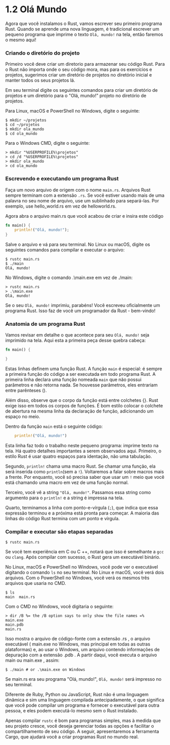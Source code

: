 # 1.2 Olá Mundo

Agora que você instalamos o Rust, vamos escrever seu primeiro programa Rust. Quando se aprende uma nova linguagem, é tradicional escrever um pequeno programa que imprime o texto `Olá, mundo!` na tela, então faremos o mesmo aqui!

### Criando o diretório do projeto
Primeiro você deve criar um diretorio para armazenar seu código Rust. Para o Rust não importa onde o seu código mora, mas para os exercícios e projetos, sugerimos criar um diretório de projetos no diretório inicial e manter todos os seus projetos lá.

Em seu terminal digite os seguintes comandos para criar um diretório de projetos e um diretório para o "Olá, mundo!" projeto no diretório de projetos.

Para Linux, macOS e PowerShell no Windows, digite o seguinte:

```
$ mkdir ~/projetos
$ cd ~/projetos
$ mkdir ola_mundo
$ cd ola_mundo
```
Para o Windows CMD, digite o seguinte:

```
> mkdir "%USERPROFILE%\projetos"
> cd /d "%USERPROFILE%\projetos"
> mkdir ola_mundo
> cd ola_mundo
```

### Escrevendo e executando um programa Rust
Faça um novo arquivo de origem com o nome `main.rs`. Arquivos Rust sempre terminam com a extensão `.rs`. Se você estiver usando mais de uma palavra no seu nome de arquivo, use um sublinhado para separá-las. Por exemplo, use hello_world.rs em vez de helloworld.rs.

Agora abra o arquivo main.rs que você acabou de criar e insira este código
```rust
fn main() {
    println!("Olá, mundo!");
}
```

Salve o arquivo e vá para seu terminal. No Linux ou macOS, digite os seguintes comandos para compilar e executar o arquivo:

```
$ rustc main.rs
$ ./main
Olá, mundo!
```

No Windows, digite o comando .\main.exe em vez de ./main:

```
> rustc main.rs
> .\main.exe
Olá, mundo!
```

Se o seu `Olá, mundo!` imprimiu, parabéns! Você escreveu oficialmente um programa Rust. Isso faz de você um programador da Rust - bem-vindo!

### Anatomia de um programa Rust
Vamos revisar em detalhe o que acontece para seu `Olá, mundo!` seja imprimido na tela. Aqui esta a primeira peça desse quebra cabeça:

```rust
fn main() {

}
```

Estas linhas definem uma função Rust. A função `main` é especial: é sempre a primeira função do código a ser executada em todo programa Rust. A primeira linha declara uma função nomeada `main` que não possui parâmetros e não retorna nada. Se houvesse parâmetros, eles entrariam entre parênteses ().

Além disso, observe que o corpo da função está entre colchetes {}. Rust exige isso em todos os corpos de funções. É bom estilo colocar o colchete de abertura na mesma linha da declaração de função, adicionando um espaço no meio.

Dentro da função `main` está o seguinte código:

```rust
    println!("Olá, mundo!")
```

Esta linha faz todo o trabalho neste pequeno programa: imprime texto na tela. Há quatro detalhes importantes a serem observados aqui. Primeiro, o estilo Rust é usar quatro espaços para identação, não uma tabulação.

Segundo, `println!` chama uma macro Rust. Se chamar uma função, ela será inserida como `println`(sem a `!`). Voltaremos a falar sobre macros mais a frente. Por enquanto, você só precisa saber que usar um `!` meio que você está chamando uma macro em vez de uma função normal.

Terceiro, você vê a string `"Olá, mundo!"`. Passamos essa string como argumento para o `println!` e a string é impressa na tela.

Quarto, terminamos a linha com ponto-e-vírgula (`;`), que indica que essa expressão terminou e a próxima está pronta para começar. A maioria das linhas do código Rust termina com um ponto e vírgula.

### Compilar e executar são etapas separadas
```
$ rustc main.rs
```

Se você tem experiência em C ou C ++, notará que isso é semelhante a `gcc` ou `clang`. Após compilar com sucesso, o Rust gera um executável binário.

No Linux, macOS e PowerShell no Windows, você pode ver o executável digitando o comando `ls` no seu terminal. No Linux e macOS, você verá dois arquivos. Com o PowerShell no Windows, você verá os mesmos três arquivos que usaria no CMD.

```
$ ls
main  main.rs
```

Com o CMD no Windows, você digitaria o seguinte:

```
> dir /B %= the /B option says to only show the file names =%
main.exe
main.pdb
main.rs
```

Isso mostra o arquivo de código-fonte com a extensão .rs , o arquivo executável ( main.exe no Windows, mas principal em todas as outras plataformas) e, ao usar o Windows, um arquivo contendo informações de depuração com a extensão .pdb . A partir daqui, você executa o arquivo main ou main.exe , assim:

```
$ ./main # or .\main.exe on Windows
```

Se main.rs era seu programa "Olá, mundo!", `Olá, mundo!` será impresso no seu terminal.

Diferente de Ruby, Python ou JavaScript, Rust não é uma linguagem dinâmica e sim uma linguagem compilada antecipadamente, o que significa que você pode compilar um programa e fornecer o executável para outra pessoa, e eles podem executá-lo mesmo sem o Rust instalado.

Apenas compilar `rustc` é bom para programas simples, mas à medida que seu projeto cresce, você deseja gerenciar todas as opções e facilitar o compartilhamento de seu código. A seguir, apresentaremos a ferramenta Cargo, que ajudará você a criar programas Rust no mundo real.
